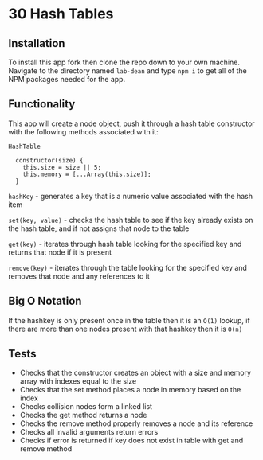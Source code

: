 # 30 Hash Tables

## Installation 

To install this app fork then clone the repo down to your own machine. Navigate to the directory named ```lab-dean``` and type ```npm i``` to get all of the NPM packages needed for the app.

## Functionality
This app will create a node object, push it through a hash table constructor with the following methods associated with it:

```HashTable```  
```class HashTable {
  constructor(size) {
    this.size = size || 5; 
    this.memory = [...Array(this.size)];
  }
  ```

  ```hashKey``` - generates a key that is a numeric value associated with the hash item

  ```set(key, value)``` - checks the hash table to see if the key already exists on the hash table, and if not assigns that node to the table

  ```get(key)``` - iterates through hash table looking for the specified key and returns that node if it is present

  ```remove(key)``` - iterates through the table looking for the specified key and removes that node and any references to it

## Big O Notation
If the hashkey is only present once in the table then it is an ```O(1)``` lookup, if there are more than one nodes present with that hashkey then it is ```O(n)```

## Tests

* Checks that the constructor creates an object with a size and memory array with indexes equal to the size
* Checks that the set method places a node in memory based on the index
* Checks collision nodes form a linked list
* Checks the get method returns a node
* Checks the remove method properly removes a node and its reference
* Checks all invalid arguments return errors
* Checks if error is returned if key does not exist in table with get and remove method